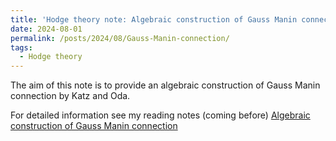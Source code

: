 ```yaml
---
title: 'Hodge theory note: Algebraic construction of Gauss Manin connection by Katz and Oda'
date: 2024-08-01
permalink: /posts/2024/08/Gauss-Manin-connection/
tags:
  - Hodge theory
---
```


The aim of this note is to provide an algebraic construction of Gauss Manin connection by Katz and Oda.

For detailed information see my reading notes (coming before) [Algebraic construction of Gauss Manin connection](https://yilimath.github.io/files/Hodge/GaussManin.pdf)

